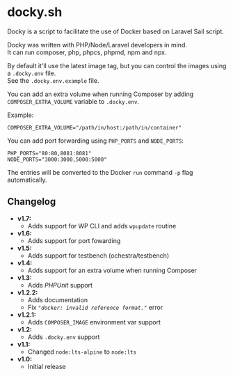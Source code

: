 # docky.sh

Docky is a script to facilitate the use of Docker based on Laravel Sail script.

Docky was written with PHP/Node/Laravel developers in mind.  
It can run composer, php, phpcs, phpmd, npm and npx.

By default it'll use the latest image tag, but you can control the images using
a `.docky.env` file.  
See the `.docky.env.example` file.

You can add an extra volume when running Composer by adding
`COMPOSER_EXTRA_VOLUME` variable to `.docky.env`.

Example:

```dotenv
COMPOSER_EXTRA_VOLUME="/path/in/host:/path/in/container"
```

You can add port forwarding using `PHP_PORTS` and `NODE_PORTS`:

```dotenv
PHP_PORTS="80:80,8081:8081"
NODE_PORTS="3000:3000,5000:5000"
```

The entries will be converted to the Docker `run` command `-p` flag
automatically.

## Changelog

- **v1.7:**
  - Adds support for WP CLI and adds `wpupdate` routine
- **v1.6:**
  - Adds support for port fowarding
- **v1.5:**
  - Adds support for testbench (ochestra/testbench)
- **v1.4:**
  - Adds support for an extra volume when running Composer
- **v1.3:**
  - Adds _PHPUnit_ support
- **v1.2.2:**
  - Adds documentation
  - Fix _`"docker: invalid reference format."`_ error
- **v1.2.1:**
  - Adds `COMPOSER_IMAGE` environment var support
- **v1.2:**
  - Adds `.docky.env` support
- **v1.1:**
  - Changed `node:lts-alpine` to `node:lts`
- **v1.0:**
  - Initial release
